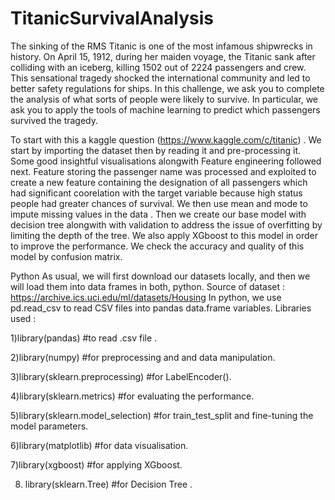 # TitanicSurvivalAnalysis
The sinking of the RMS Titanic is one of the most infamous shipwrecks in history. On April 15, 1912, during her maiden voyage, the Titanic sank after colliding with an iceberg, killing 1502 out of 2224 passengers and crew. This sensational tragedy shocked the international community and led to better safety regulations for ships. In this challenge, we ask you to complete the analysis of what sorts of people were likely to survive. In particular, we ask you to apply the tools of machine learning to predict which passengers survived the tragedy.

To start with this a kaggle question (https://www.kaggle.com/c/titanic) . We start by importing the dataset then by reading it and pre-processing it. Some good insightful visualisations alongwith Feature engineering followed next. Feature storing the passenger name was processed and exploited to create a new feature containing the designation of all passengers which had significant coorelation with the target variable because high status people had greater chances of survival. We then use mean and mode to impute missing values in the data . Then we create our base model with decision tree alongwith with validation to address the issue of overfitting by limiting the depth of the tree. We also apply XGboost to this model in order to improve the performance. We check the accuracy and quality of this model by confusion matrix.

Python As usual, we will first download our datasets locally, and then we will load them into data frames in both, python. Source of dataset : https://archive.ics.uci.edu/ml/datasets/Housing In python, we use pd.read_csv to read CSV files into pandas data.frame variables. Libraries used : 

1)library(pandas) #to read .csv file .

2)library(numpy) #for preprocessing and and data manipulation.

3)library(sklearn.preprocessing) #for LabelEncoder(). 

4)library(sklearn.metrics) #for evaluating the performance. 

5)library(sklearn.model_selection) #for train_test_split and fine-tuning the model parameters.

6)library(matplotlib) #for data visualisation.

7)library(xgboost) #for applying XGboost. 

8) library(sklearn.Tree) #for Decision Tree .

